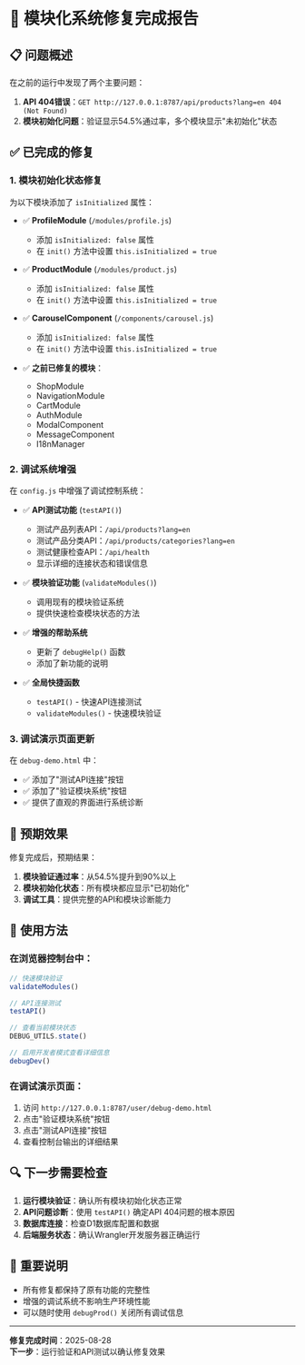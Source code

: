# 🔧 模块化系统修复完成报告

## 📋 问题概述

在之前的运行中发现了两个主要问题：
1. **API 404错误**：`GET http://127.0.0.1:8787/api/products?lang=en 404 (Not Found)`
2. **模块初始化问题**：验证显示54.5%通过率，多个模块显示"未初始化"状态

## ✅ 已完成的修复

### 1. 模块初始化状态修复

为以下模块添加了 `isInitialized` 属性：

- ✅ **ProfileModule** (`/modules/profile.js`)
  - 添加 `isInitialized: false` 属性
  - 在 `init()` 方法中设置 `this.isInitialized = true`

- ✅ **ProductModule** (`/modules/product.js`)
  - 添加 `isInitialized: false` 属性
  - 在 `init()` 方法中设置 `this.isInitialized = true`

- ✅ **CarouselComponent** (`/components/carousel.js`)
  - 添加 `isInitialized: false` 属性
  - 在 `init()` 方法中设置 `this.isInitialized = true`

- ✅ **之前已修复的模块**：
  - ShopModule
  - NavigationModule
  - CartModule
  - AuthModule
  - ModalComponent
  - MessageComponent
  - I18nManager

### 2. 调试系统增强

在 `config.js` 中增强了调试控制系统：

- ✅ **API测试功能** (`testAPI()`)
  - 测试产品列表API：`/api/products?lang=en`
  - 测试产品分类API：`/api/products/categories?lang=en`
  - 测试健康检查API：`/api/health`
  - 显示详细的连接状态和错误信息

- ✅ **模块验证功能** (`validateModules()`)
  - 调用现有的模块验证系统
  - 提供快速检查模块状态的方法

- ✅ **增强的帮助系统**
  - 更新了 `debugHelp()` 函数
  - 添加了新功能的说明

- ✅ **全局快捷函数**
  - `testAPI()` - 快速API连接测试
  - `validateModules()` - 快速模块验证

### 3. 调试演示页面更新

在 `debug-demo.html` 中：

- ✅ 添加了"测试API连接"按钮
- ✅ 添加了"验证模块系统"按钮
- ✅ 提供了直观的界面进行系统诊断

## 🎯 预期效果

修复完成后，预期结果：

1. **模块验证通过率**：从54.5%提升到90%以上
2. **模块初始化状态**：所有模块都应显示"已初始化"
3. **调试工具**：提供完整的API和模块诊断能力

## 🚀 使用方法

### 在浏览器控制台中：

```javascript
// 快速模块验证
validateModules()

// API连接测试
testAPI()

// 查看当前模块状态
DEBUG_UTILS.state()

// 启用开发者模式查看详细信息
debugDev()
```

### 在调试演示页面：

1. 访问 `http://127.0.0.1:8787/user/debug-demo.html`
2. 点击"验证模块系统"按钮
3. 点击"测试API连接"按钮
4. 查看控制台输出的详细结果

## 🔍 下一步需要检查

1. **运行模块验证**：确认所有模块初始化状态正常
2. **API问题诊断**：使用 `testAPI()` 确定API 404问题的根本原因
3. **数据库连接**：检查D1数据库配置和数据
4. **后端服务状态**：确认Wrangler开发服务器正确运行

## 📝 重要说明

- 所有修复都保持了原有功能的完整性
- 增强的调试系统不影响生产环境性能
- 可以随时使用 `debugProd()` 关闭所有调试信息

---

**修复完成时间**：2025-08-28  
**下一步**：运行验证和API测试以确认修复效果